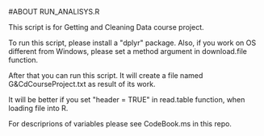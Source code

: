 #ABOUT RUN_ANALISYS.R

This script is for Getting and Cleaning Data course project.

To run this script, please install a "dplyr" package.
Also, if you work on OS different from Windows, please set a method argument in download.file function.

After that you can run this script. It will create a file named G&CdCourseProject.txt as result of its work.

It will be better if you set "header = TRUE" in read.table function, when loading file into R.

For descriprions of variables please see CodeBook.ms in this repo.
